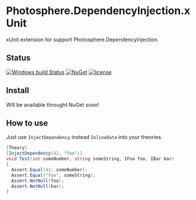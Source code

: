 # Photosphere.DependencyInjection.xUnit
xUnit extension for support Photosphere.DependencyInjection.

## Status
[![Windows build Status](https://ci.appveyor.com/api/projects/status/github/sunloving/photosphere-di-xunit?retina=true&svg=true)](https://ci.appveyor.com/project/sunloving/photosphere-di-xunit)
[![NuGet](https://img.shields.io/nuget/v/Photosphere.DependencyInjection.xUnit.svg)](https://www.nuget.org/packages/Photosphere.DependencyInjection.xUnit/)
[![license](https://img.shields.io/github/license/mashape/apistatus.svg?maxAge=2592000)](https://github.com/sunloving/photosphere-di-xunit/blob/master/LICENSE)


## Install
Will be available throught NuGet soon!

## How to use
Just use `InjectDependency` instead `InlineData` into your theories.
``` C#
[Theory]
[InjectDependency(42, "foo")]
void Test(int someNumber, string someString, IFoo foo, IBar bar)
{
  Assert.Equal(42, someNumber);
  Assert.Equal("foo", someString);
  Assert.NotNull(foo);
  Assert.NotNull(bar);
}

```
